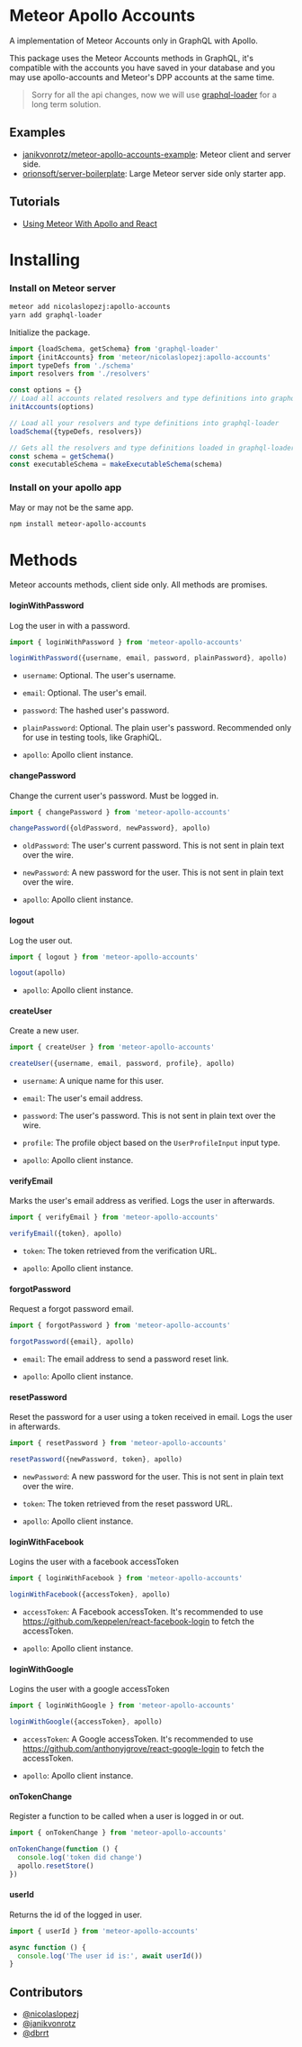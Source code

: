 # Meteor Apollo Accounts

A implementation of Meteor Accounts only in GraphQL with Apollo.

This package uses the Meteor Accounts methods in GraphQL, it's compatible with the accounts you have saved in your database and you may use apollo-accounts and Meteor's DPP accounts at the same time.

> Sorry for all the api changes, now we will use [graphql-loader](https://github.com/orionsoft/graphql-loader) for a long term solution.

## Examples

- [janikvonrotz/meteor-apollo-accounts-example](https://github.com/janikvonrotz/meteor-apollo-accounts-example): Meteor client and server side.
- [orionsoft/server-boilerplate](https://github.com/orionsoft/server-boilerplate): Large Meteor server side only starter app.

## Tutorials
- [Using Meteor With Apollo and React](https://blog.orionsoft.io/using-meteor-accounts-with-apollo-and-react-df3c89b46b17#.znozw2zbd)

# Installing

### Install on Meteor server

```sh
meteor add nicolaslopezj:apollo-accounts
yarn add graphql-loader
```

Initialize the package.

```js
import {loadSchema, getSchema} from 'graphql-loader'
import {initAccounts} from 'meteor/nicolaslopezj:apollo-accounts'
import typeDefs from './schema'
import resolvers from './resolvers'

const options = {}
// Load all accounts related resolvers and type definitions into graphql-loader
initAccounts(options)

// Load all your resolvers and type definitions into graphql-loader
loadSchema({typeDefs, resolvers})

// Gets all the resolvers and type definitions loaded in graphql-loader
const schema = getSchema()
const executableSchema = makeExecutableSchema(schema)
```


### Install on your apollo app

May or may not be the same app.

```sh
npm install meteor-apollo-accounts
```

# Methods

Meteor accounts methods, client side only. All methods are promises.

#### loginWithPassword

Log the user in with a password.

```js
import { loginWithPassword } from 'meteor-apollo-accounts'

loginWithPassword({username, email, password, plainPassword}, apollo)
```

- ```username```: Optional. The user's username.

- ```email```: Optional. The user's email.

- ```password```: The hashed user's password.

- ```plainPassword```: Optional. The plain user's password. Recommended only for use in testing tools, like GraphiQL.

- ```apollo```: Apollo client instance.

#### changePassword

Change the current user's password. Must be logged in.

```js
import { changePassword } from 'meteor-apollo-accounts'

changePassword({oldPassword, newPassword}, apollo)
```

- ```oldPassword```: The user's current password. This is not sent in plain text over the wire.

- ```newPassword```: A new password for the user. This is not sent in plain text over the wire.

- ```apollo```: Apollo client instance.

#### logout

Log the user out.

```js
import { logout } from 'meteor-apollo-accounts'

logout(apollo)
```

- ```apollo```: Apollo client instance.

#### createUser

Create a new user.

```js
import { createUser } from 'meteor-apollo-accounts'

createUser({username, email, password, profile}, apollo)
```

- ```username```: A unique name for this user.

- ```email```: The user's email address.

- ```password```: The user's password. This is not sent in plain text over the wire.

- ```profile```: The profile object based on the ```UserProfileInput``` input type.

- ```apollo```: Apollo client instance.

#### verifyEmail

Marks the user's email address as verified. Logs the user in afterwards.

```js
import { verifyEmail } from 'meteor-apollo-accounts'

verifyEmail({token}, apollo)
```

- ```token```: The token retrieved from the verification URL.

- ```apollo```: Apollo client instance.


#### forgotPassword

Request a forgot password email.

```js
import { forgotPassword } from 'meteor-apollo-accounts'

forgotPassword({email}, apollo)
```

- ```email```: The email address to send a password reset link.

- ```apollo```: Apollo client instance.

#### resetPassword

Reset the password for a user using a token received in email. Logs the user in afterwards.

```js
import { resetPassword } from 'meteor-apollo-accounts'

resetPassword({newPassword, token}, apollo)
```

- ```newPassword```: A new password for the user. This is not sent in plain text over the wire.

- ```token```: The token retrieved from the reset password URL.

- ```apollo```: Apollo client instance.


#### loginWithFacebook

Logins the user with a facebook accessToken

```js
import { loginWithFacebook } from 'meteor-apollo-accounts'

loginWithFacebook({accessToken}, apollo)
```

- ```accessToken```: A Facebook accessToken. It's recommended to use
https://github.com/keppelen/react-facebook-login to fetch the accessToken.

- ```apollo```: Apollo client instance.

#### loginWithGoogle

Logins the user with a google accessToken

```js
import { loginWithGoogle } from 'meteor-apollo-accounts'

loginWithGoogle({accessToken}, apollo)
```

- ```accessToken```: A Google accessToken. It's recommended to use
https://github.com/anthonyjgrove/react-google-login to fetch the accessToken.

- ```apollo```: Apollo client instance.


#### onTokenChange

Register a function to be called when a user is logged in or out.

```js
import { onTokenChange } from 'meteor-apollo-accounts'

onTokenChange(function () {
  console.log('token did change')
  apollo.resetStore()
})
```

#### userId

Returns the id of the logged in user.

```js
import { userId } from 'meteor-apollo-accounts'

async function () {
  console.log('The user id is:', await userId())
}

```


## Contributors

- [@nicolaslopezj](https://github.com/nicolaslopezj)
- [@janikvonrotz](https://github.com/janikvonrotz)
- [@dbrrt](https://github.com/dbrrt)
